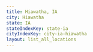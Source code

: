```yaml
---
title: Hiawatha, IA
city: Hiawatha
state: IA
stateIndexKey: state-ia
cityIndexKey: city-ia-hiawatha
layout: list_all_locations
---
```

